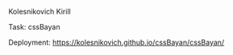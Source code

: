 Kolesnikovich Kirill 

Task: cssBayan

Deployment: https://kolesnikovich.github.io/cssBayan/cssBayan/